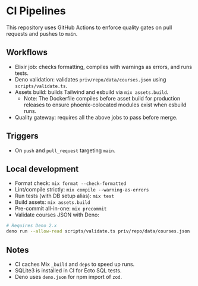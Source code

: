 # CI Pipelines

This repository uses GitHub Actions to enforce quality gates on pull requests and pushes to `main`.

## Workflows

- Elixir job: checks formatting, compiles with warnings as errors, and runs tests.
- Deno validation: validates `priv/repo/data/courses.json` using `scripts/validate.ts`.
- Assets build: builds Tailwind and esbuild via `mix assets.build`.
  - Note: The Dockerfile compiles before asset build for production releases to ensure phoenix-colocated modules exist when esbuild runs.
- Quality gateway: requires all the above jobs to pass before merge.

## Triggers

- On `push` and `pull_request` targeting `main`.

## Local development

- Format check: `mix format --check-formatted`
- Lint/compile strictly: `mix compile --warning-as-errors`
- Run tests (with DB setup alias): `mix test`
- Build assets: `mix assets.build`
- Pre-commit all-in-one: `mix precommit`
- Validate courses JSON with Deno:

```bash
# Requires Deno 2.x
deno run --allow-read scripts/validate.ts priv/repo/data/courses.json
```

## Notes

- CI caches Mix `_build` and `deps` to speed up runs.
- SQLite3 is installed in CI for Ecto SQL tests.
- Deno uses `deno.json` for npm import of `zod`.
